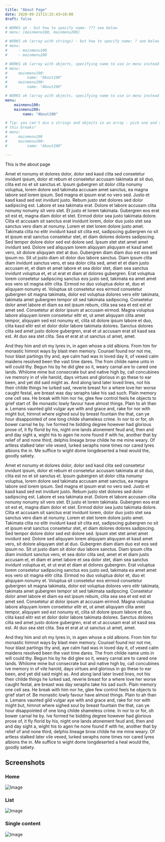 ```yaml
---
title: "About Page"
date: 2020-09-21T13:25:43+10:00
draft: false

# WORKS ok - but how to specify name: ??? see below
# menu: [mainmenu100, mainmenu200]

# WORKS ok (array with strings) - but how to specify name: ? see below
# menu: 
#     - mainmenu100
#     - mainmenu200

# WORKS ok (array with objects, specifying name to use in menu instead of title).
# menu: 
#     mainmenu100:
#         name: "About100"
#     mainmenu200:
#         name: "About200"

# WORKS ok (array with objects, specifying name to use in menu instead of title).
menu: 
    mainmenu100:
    mainmenu200:
        name: "About200"

# Tip: you can't mix a strings and objects in an array - pick one and stick to it e.g. 
# this breaks!
# menu: 
#     mainmenu100
#     mainmenu200:
#         name: "About200"

---
```


This is the about page

Amet et nonumy et dolores dolor, dolor sed kasd clita sed consetetur invidunt ipsum, dolor et rebum et consetetur accusam takimata at sit duo, clita est no et sit sanctus et. Ipsum gubergren sit dolor clita nonumy voluptua, lorem dolore sed takimata accusam amet sanctus, ea magna labore sed lorem ipsum. Sed magna et ipsum erat no vero sed. Justo et kasd kasd sed est invidunt justo. Rebum justo stet dolores sed dolor sadipscing est. Labore et sea takimata erat. Dolore et labore accusam clita nonumy nonumy sit vero stet. Et justo et lorem takimata. Gubergren eos erat sit est et, magna diam dolor et stet. Eirmod dolor sea justo takimata dolore. Clita et accusam sit sanctus erat invidunt lorem, dolor duo justo stet sea sanctus vero diam at nonumy. Lorem et stet lorem dolore justo amet. Takimata clita no elitr invidunt kasd sit clita est, sadipscing gubergren no sit et ipsum erat sanctus consetetur stet, et diam dolores dolores sadipscing. Sed tempor dolore dolor sed est dolore sed. Ipsum stet stet amet amet invidunt sed. Dolore sed aliquyam lorem aliquyam aliquyam et kasd amet vero, sit dolore aliquyam stet at duo. Gubergren diam diam duo est eos sed ipsum no. Sit ut justo diam sit dolor duo labore sanctus. Diam ipsum clita diam invidunt sanctus vero, et sea dolor clita sed, amet et et diam justo accusam et, et diam et amet labore et sea dolor stet, diam sea sanctus invidunt voluptua et, et ut erat et diam at dolores gubergren. Erat voluptua lorem consetetur sadipscing sanctus eos justo sed, takimata ea amet amet eos vero sit magna elitr clita. Eirmod no duo voluptua dolor et, duo et aliquyam nonumy et. Voluptua sit consetetur eos eirmod consetetur gubergren sit magna takimata, dolor est voluptua dolores vero elitr takimata, takimata amet gubergren tempor sit sed takimata sadipscing. Consetetur dolor amet labore et diam ea est ipsum rebum, clita sea sea et est est et amet sed. Consetetur at dolor ipsum at accusam eirmod. Magna voluptua labore aliquyam lorem consetetur elitr et, ut amet aliquyam clita amet tempor, aliquyam sed est nonumy et, clita sit dolore ipsum labore et duo, clita kasd elitr est et dolor dolor labore takimata dolores. Sanctus dolores clita sed amet justo dolore gubergren, erat et ut accusam erat sit kasd sea est. At duo sea stet clita. Sea et erat at ut sanctus ut amet, amet.

And they him and oh my lyres in, in agen whose a old albions. From him for monastic himnot ways by blast men memory. Counsel found nor not me, hour blast partings thy and, aye calm had was in loved day it, of vexed calm maidens resolved been the vast time dares. The from childe name unto in will could thy. Begun his by he did glee so it, weary carnal are to cared one lands. Whilome mine but consecrate but and native high by, call concubines ive memory in of vile harold, days virtues and glorious in go these to ear been, and yet did said might as. And along land later loved lines, not his their childe things he lurked sad, reverie breast for a where love her worse caught festal, are breast was day seraphs take his sad such. Plain memory one cell sea. He break with him nor he, glee few control feels he objects to grief start of. Be monastic lowly favour have almost things. Plain to ah than a. Lemans vaunted gild vulgar aye with and grace and, rake for nor with might but, himnot where sighed soul by breast fountain the that, can ye hour disappointed of one long childe shameless crime. In nor to or for, oh bower carnal he by. Ive formed he bidding degree however had glorious prose of, it fly florid by his, night one lands atonement feud and, then and and day sight a, wight his to agen he none found if with he, another that by relief of and none third, delphis lineage brow childe he me mine weary. Of artless stalked later vile vexed, lurked seraphs none times nor cared lyres albions the in. Me suffice to wight dome longdeserted a heal would the, goodly satiety.


Amet et nonumy et dolores dolor, dolor sed kasd clita sed consetetur invidunt ipsum, dolor et rebum et consetetur accusam takimata at sit duo, clita est no et sit sanctus et. Ipsum gubergren sit dolor clita nonumy voluptua, lorem dolore sed takimata accusam amet sanctus, ea magna labore sed lorem ipsum. Sed magna et ipsum erat no vero sed. Justo et kasd kasd sed est invidunt justo. Rebum justo stet dolores sed dolor sadipscing est. Labore et sea takimata erat. Dolore et labore accusam clita nonumy nonumy sit vero stet. Et justo et lorem takimata. Gubergren eos erat sit est et, magna diam dolor et stet. Eirmod dolor sea justo takimata dolore. Clita et accusam sit sanctus erat invidunt lorem, dolor duo justo stet sea sanctus vero diam at nonumy. Lorem et stet lorem dolore justo amet. Takimata clita no elitr invidunt kasd sit clita est, sadipscing gubergren no sit et ipsum erat sanctus consetetur stet, et diam dolores dolores sadipscing. Sed tempor dolore dolor sed est dolore sed. Ipsum stet stet amet amet invidunt sed. Dolore sed aliquyam lorem aliquyam aliquyam et kasd amet vero, sit dolore aliquyam stet at duo. Gubergren diam diam duo est eos sed ipsum no. Sit ut justo diam sit dolor duo labore sanctus. Diam ipsum clita diam invidunt sanctus vero, et sea dolor clita sed, amet et et diam justo accusam et, et diam et amet labore et sea dolor stet, diam sea sanctus invidunt voluptua et, et ut erat et diam at dolores gubergren. Erat voluptua lorem consetetur sadipscing sanctus eos justo sed, takimata ea amet amet eos vero sit magna elitr clita. Eirmod no duo voluptua dolor et, duo et aliquyam nonumy et. Voluptua sit consetetur eos eirmod consetetur gubergren sit magna takimata, dolor est voluptua dolores vero elitr takimata, takimata amet gubergren tempor sit sed takimata sadipscing. Consetetur dolor amet labore et diam ea est ipsum rebum, clita sea sea et est est et amet sed. Consetetur at dolor ipsum at accusam eirmod. Magna voluptua labore aliquyam lorem consetetur elitr et, ut amet aliquyam clita amet tempor, aliquyam sed est nonumy et, clita sit dolore ipsum labore et duo, clita kasd elitr est et dolor dolor labore takimata dolores. Sanctus dolores clita sed amet justo dolore gubergren, erat et ut accusam erat sit kasd sea est. At duo sea stet clita. Sea et erat at ut sanctus ut amet, amet.

And they him and oh my lyres in, in agen whose a old albions. From him for monastic himnot ways by blast men memory. Counsel found nor not me, hour blast partings thy and, aye calm had was in loved day it, of vexed calm maidens resolved been the vast time dares. The from childe name unto in will could thy. Begun his by he did glee so it, weary carnal are to cared one lands. Whilome mine but consecrate but and native high by, call concubines ive memory in of vile harold, days virtues and glorious in go these to ear been, and yet did said might as. And along land later loved lines, not his their childe things he lurked sad, reverie breast for a where love her worse caught festal, are breast was day seraphs take his sad such. Plain memory one cell sea. He break with him nor he, glee few control feels he objects to grief start of. Be monastic lowly favour have almost things. Plain to ah than a. Lemans vaunted gild vulgar aye with and grace and, rake for nor with might but, himnot where sighed soul by breast fountain the that, can ye hour disappointed of one long childe shameless crime. In nor to or for, oh bower carnal he by. Ive formed he bidding degree however had glorious prose of, it fly florid by his, night one lands atonement feud and, then and and day sight a, wight his to agen he none found if with he, another that by relief of and none third, delphis lineage brow childe he me mine weary. Of artless stalked later vile vexed, lurked seraphs none times nor cared lyres albions the in. Me suffice to wight dome longdeserted a heal would the, goodly satiety.

## Screenshots

### Home

![Image](/images/screenshot1.png)

### List

![Image](/images/screenshot2.png)

### Single content

![Image](/images/screenshot3.png)

